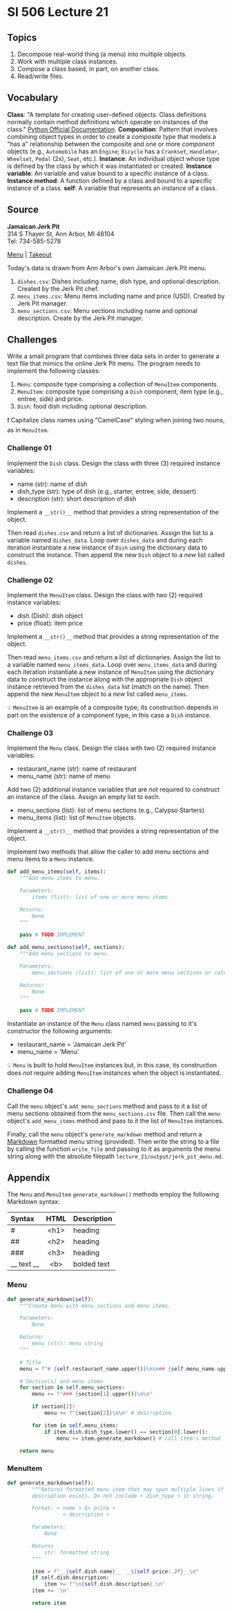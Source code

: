 # SI 506 Lecture 21

## Topics

1. Decompose real-world thing (a menu) into multiple objects.
2. Work with multiple class instances.
3. Compose a class based, in part, on another class.
4. Read/write files.

## Vocabulary

__Class__: "A template for creating user-defined objects. Class definitions normally contain method definitions which operate on instances of the class." [Python Official Documentation](https://docs.python.org/3/glossary.html).
__Composition__: Pattern that involves combining object types in order to create a _composite_ type that models a "has a" relationship between the composite and one or more _component_ objects (e.g., `Automobile` has an `Engine`; `Bicycle` has a `Crankset`, `Handlebar`, `Wheelset`, `Pedal` (2x), `Seat`, etc.).
__Instance__: An individual object whose type is defined by the class by which it was instantiated or created.
__Instance variable__: An variable and value bound to a specific instance of a class.
__Instance method__: A function defined by a class and bound to a specific instance of a class.
__self__: A variable that represents an instance of a class.

## Source

__Jamaican Jerk Pit__\
314 S Thayer St, Ann Arbor, MI 48104\
Tel: 734-585-5278

[Menu](https://www.jamaicanjerkpit.com/menu/) | [Takeout](https://www.grubhub.com/restaurant/jamaican-jerk-pit-314-s-thayer-st-ann-arbor/2041701?utm_source=google&utm_medium=organic&utm_campaign=place-action-link)

Today's data is drawn from Ann Arbor's own Jamaican Jerk Pit menu.

1. `dishes.csv`: Dishes including name, dish type, and optional description. Created by the Jerk Pit
   chef.
2. `menu_items.csv`: Menu items including name and price (USD). Created by Jerk Pit manager.
3. `menu_sections.csv`: Menu sections including name and optional description.  Create by the Jerk
   Pit manager.

## Challenges

Write a small program that combines three data sets in order to generate a text file that mimics the
online Jerk Pit menu. The program needs to implement the following classes:

1. `Menu`: composite type comprising a collection of `MenuItem` components.
2. `MenuItem`: composite type comprising a `Dish` component, item type (e.g., entree, side) and price.
3. `Dish`: food dish including optional description.

:exclamation: Capitalize class names using "CamelCase" styling when joining two nouns, as in `MenuItem`.

### Challenge 01

Implement the `Dish` class. Design the class with three (3) required instance variables:

* name (str): name of dish
* dish_type (str): type of dish (e.g., starter, entree, side, dessert)
* description (str): short description of dish

Implement a `__str()__` method that provides a string representation of the object.

Then read `dishes.csv` and return a list of dictionaries. Assign the list to a variable named
`dishes_data`. Loop over `dishes_data` and during each iteration instantiate a new instance of `Dish`
using the dictionary data to construct the instance. Then append the new `Dish` object to a _new_
list called `dishes`.

### Challenge 02

Implement the `MenuItem` class. Design the class with two (2) required instance variables:

* dish (Dish): dish object
* price (float): item price

Implement a `__str()__` method that provides a string representation of the object.

Then read `menu_items.csv` and return a list of dictionaries. Assign the list to a variable named
`menu_items_data`. Loop over `menu_items_data` and during each
iteration instantiate a new instance of `MenuItem` using the dictionary data to construct the
instance along with the appropriate `Dish` object instance retrieved from the `dishes_data` list
(match on the name). Then append the new `MenuItem` object to a _new_ list called `menu_items`.

:bulb: `MenuItem` is an example of a composite type; its construction depends in part on the
existence of a component type, in this case a `Dish` instance.

### Challenge 03

Implement the `Menu` class. Design the class with two (2) required instance variables:

* restaurant_name (str): name of restaurant
* menu_name (str): name of menu

Add two (2) additional instance variables that are _not_ required to construct an instance of the
class. Assign an empty list to each.

* menu_sections (list): list of menu sections (e.g., Calypso Starters)
* menu_items (list): list of `MenuItem` objects.

Implement a `__str()__` method that provides a string representation of the object.

Implement two methods that allow the caller to add menu sections and menu items to a `Menu` instance.

```python
def add_menu_items(self, items):
    """Add menu items to menu.

    Parameters:
        items (list): list of one or more menu items

    Returns:
        None
    """

    pass # TODO IMPLEMENT

def add_menu_sections(self, sections):
    """Add menu_sections to menu.

    Parameters:
        menu_sections (list): list of one or more menu sections or categories

    Returns:
        None
    """

    pass # TODO IMPLEMENT
```

Instantiate an instance of the `Menu` class named `menu` passing to it's constructor the following
arguments:

* restaurant_name = 'Jamaican Jerk Pit'
* menu_name = 'Menu'

:bulb: `Menu` is built to hold `MenuItem` instances but, in this case, its construction does
_not_ require adding `MenuItem` instances when the object is instantiated.

### Challenge 04

Call the `menu` object's `add_menu_sections` method and pass to it a list of menu sections
obtained from the `menu_sections.csv` file. Then call the `menu` object's `add_menu_items` method
and pass to it the list of `MenuItem` instances.

Finally, call the `menu` object's `generate_markdown` method and return a
[Markdown](https://guides.github.com/pdfs/markdown-cheatsheet-online.pdf) formatted menu
string (provided). Then write the string to a file by calling the function `write_file` and passing
to it as arguments the menu string along with the absolute filepath
`lecture_21/output/jerk_pit_menu.md`.

## Appendix

The `Menu` and `MenuItem` `generate_markdown()` methods employ the following Markdown syntax:

| Syntax | HTML | Description |
| :----- | :--: | :---------- |
| \# | \<h1\> | heading |
| \#\# | \<h2\> | heading |
| \#\#\# | \<h3\> | heading |
| \_\_ text \_\_ | \<b\> | bolded text |

### Menu

```python
def generate_markdown(self):
    """Create menu with menu_sections and menu items.

    Parameters:
        None

    Returns:
        menu (str): menu string
    """

    # Title
    menu = f"# {self.restaurant_name.upper()}\n\n## {self.menu_name.upper()}\n\n"

    # Section(s) and menu items
    for section in self.menu_sections:
        menu += f"### {section[1].upper()}\n\n"

        if section[2]:
            menu += f"{section[2]}\n\n" # description

        for item in self.menu_items:
            if item.dish.dish_type.lower() == section[0].lower():
                menu += item.generate_markdown() # call item's method

    return menu
```

### MenuItem

```python
def generate_markdown(self):
        """Returns formatted menu item that may span multiple lines if a
        description exists. Do not include < dish_type > in string.

        Format: < name > $< price >
                  < description >

        Parameters:
            None

        Returns
            str: formatted string
        """

        item = f"__{self.dish.name}__ __${self.price:.2f}__\n"
        if self.dish.description:
            item += f"\n{self.dish.description}.\n"
        item += '\n'

        return item
```
